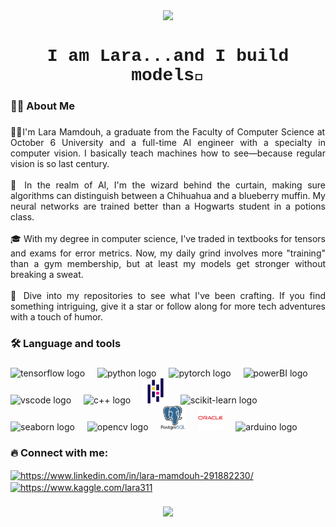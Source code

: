 <div align="center">
  <img height="350" src="https://y.yarn.co/b714012f-9d87-4b23-9a66-beddc8a660e4_text.gif"  />
</div>

###

<div align="center">
<h1 style="font-family:'Courier New'">I am Lara...and I build models👋</h1>
</div>

###

<h3 style="font-size: 100"; align="left">👩‍💻  About Me</h3>

###

<p style="text-align:justify" align="left">👩‍🎓I'm Lara Mamdouh, a graduate from the Faculty of Computer Science at October 6 University and a full-time AI engineer with a specialty in computer vision. I basically teach machines how to see—because regular vision is so last century.<br><br> 👀 In the realm of AI, I'm the wizard behind the curtain, making sure algorithms can distinguish between a Chihuahua and a blueberry muffin. My neural networks are trained better than a Hogwarts student in a potions class. <br><br> 🎓 With my degree in computer science, I've traded in textbooks for tensors and exams for error metrics. Now, my daily grind involves more "training" than a gym membership, but at least my models get stronger without breaking a sweat. <br><br> 🚀 Dive into my repositories to see what I've been crafting. If you find something intriguing, give it a star or follow along for more tech adventures with a touch of humor.</p>

###

<h3 align="left">🛠 Language and tools</h3>

###

<div align="left">
  <img src="https://upload.wikimedia.org/wikipedia/commons/2/2d/Tensorflow_logo.svg" height="40" alt="tensorflow logo" />
  <img width="12" />
  <img src="https://cdn.jsdelivr.net/gh/devicons/devicon/icons/python/python-original.svg" height="40" alt="python logo"  />
  <img width="12" />
  <img src="https://upload.wikimedia.org/wikipedia/commons/1/10/PyTorch_logo_icon.svg" height="40" alt="pytorch logo"  />
  <img width="12" />
  <img src="https://upload.wikimedia.org/wikipedia/commons/c/cf/New_Power_BI_Logo.svg" height="40" alt="powerBI logo"  />
  <img width="12" />
  <img src="https://upload.wikimedia.org/wikipedia/commons/9/9a/Visual_Studio_Code_1.35_icon.svg" height="40" alt="vscode logo"  />
  <img width="12" />
  <img src="https://upload.wikimedia.org/wikipedia/commons/1/18/ISO_C%2B%2B_Logo.svg" height="40" alt="c++ logo"  />
  <img width="12" />
  <img src="https://raw.githubusercontent.com/devicons/devicon/2ae2a900d2f041da66e950e4d48052658d850630/icons/pandas/pandas-original.svg" height="40" alt="pandas logo"  />
  <img width="12" />
  <img src="https://upload.wikimedia.org/wikipedia/commons/0/05/Scikit_learn_logo_small.svg" height="40" alt="scikit-learn logo"  />
  <img width="12" />
  <img src="https://seaborn.pydata.org/_images/logo-mark-lightbg.svg" height="40" alt="seaborn logo"  />
  <img width="12" />
  <img src="https://www.vectorlogo.zone/logos/opencv/opencv-icon.svg" height="40" alt="opencv logo"  />
  <img width="12" />
  <img src="https://raw.githubusercontent.com/devicons/devicon/master/icons/postgresql/postgresql-original-wordmark.svg" height="40" alt="postgresql logo"  />
  <img width="12" />
  <img src="https://raw.githubusercontent.com/devicons/devicon/master/icons/oracle/oracle-original.svg" height="40" alt="oracle logo"  />
  <img width="12" />
  <img src="https://cdn.worldvectorlogo.com/logos/arduino-1.svg" height="40" alt="arduino logo"  />
  <img width="12" />
</div>

###

<div>
<h3 align="left">🔥   Connect with me:</h3>
<p align="left">
<a href="https://linkedin.com/in/" target="blank"><img align="center" src="https://raw.githubusercontent.com/rahuldkjain/github-profile-readme-generator/master/src/images/icons/Social/linked-in-alt.svg" alt="https://www.linkedin.com/in/lara-mamdouh-291882230/" height="30" width="40" /></a>
<a href="https://kaggle.com" target="blank"><img align="center" src="https://raw.githubusercontent.com/rahuldkjain/github-profile-readme-generator/master/src/images/icons/Social/kaggle.svg" alt="https://www.kaggle.com/lara311" height="30" width="40" /></a>
</p>
</div>

### 
<div align="center">
  <img height="150" src="https://media1.tenor.com/m/JDV9WN1QC3kAAAAC/future-internet.gif" />
</div>

